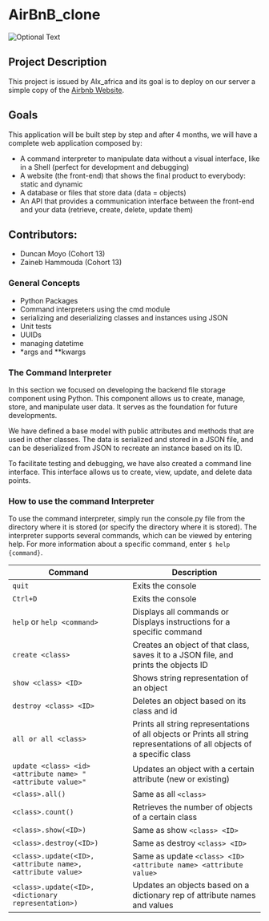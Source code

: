 # AirBnB_clone
![Optional Text](hbnb.png)
## Project Description

This project is issued by Alx_africa and its goal is to deploy on our server a simple copy of the [Airbnb Website](https://www.airbnb.com/).

## Goals

This application will be built step by step and after 4 months, we will have a complete web application composed by:

- A command interpreter to manipulate data without a visual interface, like in a Shell (perfect for development and debugging)
- A website (the front-end) that shows the final product to everybody: static and dynamic
- A database or files that store data (data = objects)
- An API that provides a communication interface between the front-end and your data (retrieve, create, delete, update them)

## Contributors:

- Duncan Moyo (Cohort 13)
- Zaineb Hammouda (Cohort 13)

### General Concepts

- Python Packages
- Command interpreters using the cmd module
- serializing and deserializing classes and instances using JSON
- Unit tests
- UUIDs
- managing datetime
- *args and **kwargs

### The Command Interpreter

In this section we focused on developing the backend file storage component using Python. This component allows us to create, manage, store, and manipulate user data. It serves as the foundation for future developments.

We have defined a base model with public attributes and methods that are used in other classes. The data is serialized and stored in a JSON file, and can be deserialized from JSON to recreate an instance based on its ID.

To facilitate testing and debugging, we have also created a command line interface. This interface allows us to create, view, update, and delete data points.

### How to use the command Interpreter

To use the command interpreter, simply run the console.py file from the directory where it is stored (or specify the directory where it is stored). The interpreter supports several commands, which can be viewed by entering help. For more information about a specific command, enter ``$ help {command}``.

| Command  | Description |
| ------------- | ------------- |
| ```quit```  | Exits the console  |
| ```Ctrl+D```  | Exits the console  |
| ```help``` or ```help <command>```  | Displays all commands or Displays instructions for a specific command
| ```create <class>```  | Creates an object of that class, saves it to a JSON file, and prints the objects ID
| ```show <class> <ID>```  | Shows string representation of an object
| ```destroy <class> <ID>```  | Deletes an object based on its class and id
| ```all or all <class>```  | Prints all string representations of all objects or Prints all string representations of all objects of a specific class
| ```update <class> <id> <attribute name> "<attribute value>"```  | Updates an object with a certain attribute (new or existing)
| ```<class>.all()```  | Same as all ```<class>```
| ```<class>.count()```  | Retrieves the number of objects of a certain class
| ```<class>.show(<ID>)```  | Same as show ```<class> <ID>```
| ```<class>.destroy(<ID>)```  | Same as destroy ```<class> <ID>```
| ```<class>.update(<ID>, <attribute name>, <attribute value>```  | Same as update ```<class> <ID> <attribute name> <attribute value>```
| ```<class>.update(<ID>, <dictionary representation>)```  | Updates an objects based on a dictionary rep of attribute names and values
